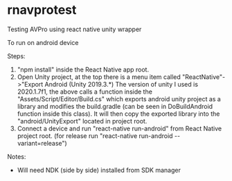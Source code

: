 # rnavprotest
Testing AVPro using react native unity wrapper

To run on android device

Steps:
1. "npm install" inside the React Native app root.
2. Open Unity project, at the top there is a menu item called "ReactNative"->"Export Android (Unity 2019.3.*)
   The version of unity I used is 2020.1.7f1, the above calls a function inside the "Assets/Script/Editor/Build.cs" which exports android unity project as a library
   and modifies the build.gradle (can be seen in DoBuildAndroid function inside this class). It will then copy the exported library into the "android/UnityExport"
   located in project root.
3. Connect a device and run "react-native run-android" from React Native project root. (for release run "react-native run-android --variant=release")

Notes:
- Will need NDK (side by side) installed from SDK manager
